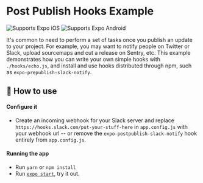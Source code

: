 # Post Publish Hooks Example

<p>
  <!-- iOS -->
  <img alt="Supports Expo iOS" longdesc="Supports Expo iOS" src="https://img.shields.io/badge/iOS-4630EB.svg?style=flat-square&logo=APPLE&labelColor=999999&logoColor=fff" />
  <!-- Android -->
  <img alt="Supports Expo Android" longdesc="Supports Expo Android" src="https://img.shields.io/badge/Android-4630EB.svg?style=flat-square&logo=ANDROID&labelColor=A4C639&logoColor=fff" />
</p>

It's common to need to perform a set of tasks once you publish an update to your project. For example, you may want to notify people on Twitter or Slack, upload sourcemaps and cut a release on Sentry, etc. This example demonstrates how you can write your own simple hooks with `./hooks/echo.js`, and install and use hooks distributed through npm, such as `expo-prepublish-slack-notify`.

## 🚀 How to use

#### Configure it

- Create an incoming webhook for your Slack server and replace `https://hooks.slack.com/put-your-stuff-here` in `app.config.js` with your webhook url -- or remove the `expo-postpublish-slack-notify` hook entirely from `app.config.js`.

#### Running the app

- Run `yarn` or `npm install`
- Run [`expo start`](https://docs.expo.io/versions/latest/workflow/expo-cli/), try it out.
